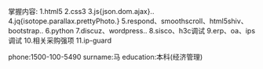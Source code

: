 掌握内容:
1.html5
2.css3
3.js{json.dom.ajax}..
4.jq{isotope.parallax.prettyPhoto.}
5.respond、smoothscroll、html5shiv、bootstrap..
6.python
7.discuz、wordpress..
8.sisco、h3c调试
9.erp、oa、ips调试
10.相关采购强项
11.ip-guard

phone:1500-100-5490
surname:马
education:本科(经济管理)
